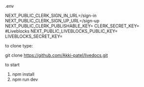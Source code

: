 .env 

NEXT_PUBLIC_CLERK_SIGN_IN_URL=/sign-in
NEXT_PUBLIC_CLERK_SIGN_UP_URL=/sign-up
NEXT_PUBLIC_CLERK_PUBLISHABLE_KEY=
CLERK_SECRET_KEY=
#Liveblocks
NEXT_PUBLIC_LIVEBLOCKS_PUBLIC_KEY=
LIVEBLOCKS_SECRET_KEY=

to clone type:

git clone https://github.com/Akki-patel/livedocs.git

to start 
1) npm install
2) npm run dev 
